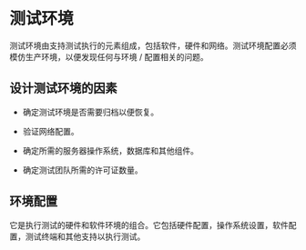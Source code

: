 # 测试环境

测试环境由支持测试执行的元素组成，包括软件，硬件和网络。测试环境配置必须模仿生产环境，以便发现任何与环境 / 配置相关的问题。

## 设计测试环境的因素

* 确定测试环境是否需要归档以便恢复。

* 验证网络配置。

* 确定所需的服务器操作系统，数据库和其他组件。

* 确定测试团队所需的许可证数量。

## 环境配置

它是执行测试的硬件和软件环境的组合。它包括硬件配置，操作系统设置，软件配置，测试终端和其他支持以执行测试。

